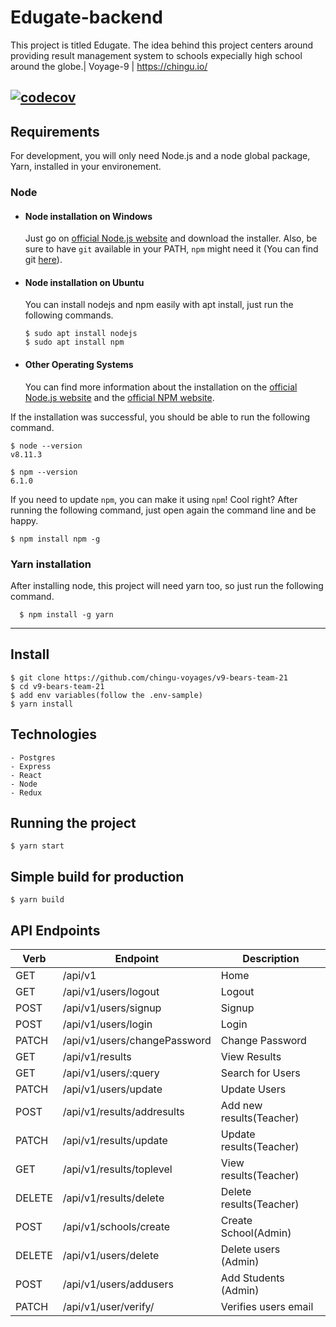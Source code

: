 # Edugate-backend
This project is titled Edugate. The idea behind this project centers around providing result management system to schools expecially high school around the globe.| Voyage-9 | https://chingu.io/

[![codecov](https://codecov.io/gh/sulenchy/edugate-backend/branch/main/graph/badge.svg?token=KMZVN08948)](https://codecov.io/gh/sulenchy/edugate-backend)
---
## Requirements

For development, you will only need Node.js and a node global package, Yarn, installed in your environement.

### Node
- #### Node installation on Windows

  Just go on [official Node.js website](https://nodejs.org/) and download the installer.
Also, be sure to have `git` available in your PATH, `npm` might need it (You can find git [here](https://git-scm.com/)).

- #### Node installation on Ubuntu

  You can install nodejs and npm easily with apt install, just run the following commands.

      $ sudo apt install nodejs
      $ sudo apt install npm

- #### Other Operating Systems
  You can find more information about the installation on the [official Node.js website](https://nodejs.org/) and the [official NPM website](https://npmjs.org/).

If the installation was successful, you should be able to run the following command.

    $ node --version
    v8.11.3

    $ npm --version
    6.1.0

If you need to update `npm`, you can make it using `npm`! Cool right? After running the following command, just open again the command line and be happy.

    $ npm install npm -g

###
### Yarn installation
  After installing node, this project will need yarn too, so just run the following command.

      $ npm install -g yarn

---

## Install

    $ git clone https://github.com/chingu-voyages/v9-bears-team-21
    $ cd v9-bears-team-21
    $ add env variables(follow the .env-sample)
    $ yarn install

## Technologies
    - Postgres
    - Express
    - React
    - Node
    - Redux

## Running the project

    $ yarn start

## Simple build for production

    $ yarn build


## API Endpoints
| Verb            | Endpoint           | Description       |
|-----------------|--------------------|-------------------|
| GET             | /api/v1            | Home              |
| GET             | /api/v1/users/logout | Logout           |
| POST            | /api/v1/users/signup | Signup           |
| POST            | /api/v1/users/login | Login             |
| PATCH           | /api/v1/users/changePassword | Change Password |
| GET             | /api/v1/results | View Results |
| GET             | /api/v1/users/:query | Search for Users |
| PATCH           | /api/v1/users/update | Update Users |
| POST            | /api/v1/results/addresults | Add new results(Teacher) |
| PATCH           | /api/v1/results/update | Update results(Teacher) |
| GET             | /api/v1/results/toplevel | View results(Teacher) |
| DELETE          | /api/v1/results/delete | Delete results(Teacher) |
| POST            | /api/v1/schools/create | Create School(Admin) |
| DELETE          | /api/v1/users/delete | Delete users (Admin) |
| POST            | /api/v1/users/addusers | Add Students (Admin) |
| PATCH            | /api/v1/user/verify/ | Verifies users email |
